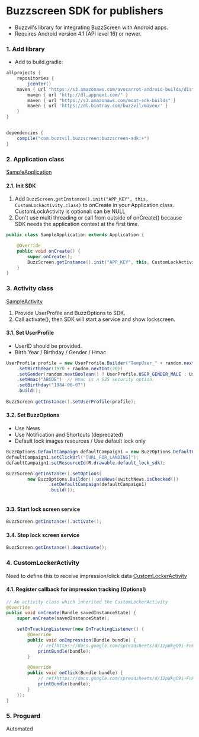 # Buzzscreen SDK for publishers

- Buzzvil's library for integrating BuzzScreen with Android apps.
- Requires Android version 4.1 (API level 16) or newer.

### 1. Add library

- Add to build.gradle:

```groovy
allprojects {
    repositories {
        jcenter()
	maven { url "https://s3.amazonaws.com/avocarrot-android-builds/dist" }
        maven { url "http://dl.appnext.com/" }
        maven { url "https://s3.amazonaws.com/moat-sdk-builds" }
        maven { url 'https://dl.bintray.com/buzzvil/maven/' }
    }
}


dependencies {
    compile("com.buzzvil.buzzscreen:buzzscreen-sdk:+")
}

```


### 2. Application class

[SampleApplication](https://github.com/Buzzvil/sample-buzzscreen-locker/blob/master/app/src/main/java/com/buzzvil/buzzscreen/sample/locker/SampleApplication.java)

#### 2.1. Init SDK

1. Add `BuzzScreen.getInstance().init("APP_KEY", this, CustomLockActivity.class)` to onCreate in your Application class.
CustomLockActivity is optional: can be NULL
2. Don't use multi threading or call from outside of onCreate() because SDK needs the application context at the first time.

```java
public class SampleApplication extends Application {

	@Override
	public void onCreate() {
		super.onCreate();
		BuzzScreen.getInstance().init("APP_KEY", this, CustomLockActivity.class);
	}
}
```

### 3. Activity class

[SampleActivity](https://github.com/Buzzvil/sample-buzzscreen-locker/blob/master/app/src/main/java/com/buzzvil/buzzscreen/sample/locker/SampleActivity.java)


1. Provide UserProfile and BuzzOptions to SDK.
2. Call activate(), then SDK will start a service and show lockscreen.

#### 3.1. Set UserProfile

- UserID should be provided.
- Birth Year / Birthday / Gender / Hmac

```java
UserProfile profile = new UserProfile.Builder("TempUser_" + random.nextInt(100))
	.setBirthYear(1970 + random.nextInt(20))
	.setGender(random.nextBoolean() ? UserProfile.USER_GENDER_MALE : UserProfile.USER_GENDER_FEMALE)
	.setHmac("ABCDE")  // Hmac is a S2S security option.
	.setBirthday("1984-06-07")
	.build();
						
BuzzScreen.getInstance().setUserProfile(profile);
```

#### 3.2. Set BuzzOptions

- Use News
- Use Notification and Shortcuts (deprecated)
- Default lock images resources / Use default lock only
	
```java
BuzzOptions.DefaultCampaign defaultCampaign1 = new BuzzOptions.DefaultCampaign();
defaultCampaign1.setClickUrl("[URL_FOR_LANDING]");
defaultCampaign1.setResourceId(R.drawable.default_lock_sdk);

BuzzScreen.getInstance().setOptions(
        new BuzzOptions.Builder().useNews(switchNews.isChecked())
                .setDefaultCampaign(defaultCampaign1)
                .build());
						
```

#### 3.3. Start lock screen service

```java
BuzzScreen.getInstance().activate();
```

#### 3.4. Stop lock screen service

```java
BuzzScreen.getInstance().deactivate();
```

### 4. CustomLockerActivity 
Need to define this to receive impression/click data
[CustomLockerActivity](https://github.com/Buzzvil/sample-buzzscreen-locker/blob/master/app/src/main/java/com/buzzvil/buzzscreen/sample/locker/CustomLockActivity.java)

#### 4.1. Register callback for impression tracking (Optional)

```java
// An activity class which inherited the CustomLockerActivity
@Override
public void onCreate(Bundle savedInstanceState) {
	super.onCreate(savedInstanceState);

	setOnTrackingListener(new OnTrackingListener() {
		@Override
		public void onImpression(Bundle bundle) {
			// ref)https://docs.google.com/spreadsheets/d/12pWkgO9i-FnH7-6AS2inlWiLeRAfK5SP8U5ATXQX3sU/edit?usp=sharing
			printBundle(bundle);
		}

		@Override
		public void onClick(Bundle bundle) {
			// ref)https://docs.google.com/spreadsheets/d/12pWkgO9i-FnH7-6AS2inlWiLeRAfK5SP8U5ATXQX3sU/edit?usp=sharing
			printBundle(bundle);
		}
	});
}
```

### 5. Proguard
Automated
